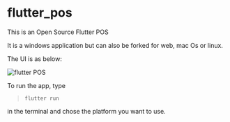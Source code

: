 # flutter_pos
 This is an Open Source Flutter POS
 
It is a windows application but can also be forked for web, mac Os or linux.

The UI is as below:


![flutter POS](https://user-images.githubusercontent.com/13314437/187175007-008272cb-1e89-4d6a-840a-9fed8459f131.png)


To run the app, type  

>`flutter run`  

in the terminal and chose the platform you want to use.